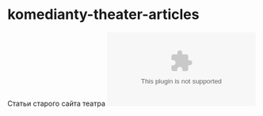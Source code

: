 komedianty-theater-articles
===========================

Статьи старого сайта театра ![«Комедианты»](komedianty.com)
